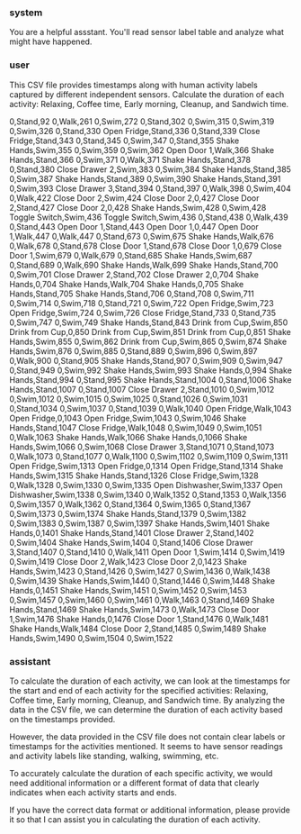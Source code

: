 ### system
You are a helpful assstant. You'll read sensor label table and analyze what might have happened.
### user

This CSV file provides timestamps along with human activity labels captured by different independent sensors.
Calculate the duration of each activity: Relaxing, Coffee time, Early morning, Cleanup, and Sandwich time.
    
0,Stand,92
0,Walk,261
0,Swim,272
0,Stand,302
0,Swim,315
0,Swim,319
0,Swim,326
0,Stand,330
Open Fridge,Stand,336
0,Stand,339
Close Fridge,Stand,343
0,Stand,345
0,Swim,347
0,Stand,355
Shake Hands,Swim,355
0,Swim,359
0,Swim,362
Open Door 1,Walk,366
Shake Hands,Stand,366
0,Swim,371
0,Walk,371
Shake Hands,Stand,378
0,Stand,380
Close Drawer 2,Swim,383
0,Swim,384
Shake Hands,Stand,385
0,Swim,387
Shake Hands,Stand,389
0,Swim,390
Shake Hands,Stand,391
0,Swim,393
Close Drawer 3,Stand,394
0,Stand,397
0,Walk,398
0,Swim,404
0,Walk,422
Close Door 2,Swim,424
Close Door 2,0,427
Close Door 2,Stand,427
Close Door 2,0,428
Shake Hands,Swim,428
0,Swim,428
Toggle Switch,Swim,436
Toggle Switch,Swim,436
0,Stand,438
0,Walk,439
0,Stand,443
Open Door 1,Stand,443
Open Door 1,0,447
Open Door 1,Walk,447
0,Walk,447
0,Stand,673
0,Swim,675
Shake Hands,Walk,676
0,Walk,678
0,Stand,678
Close Door 1,Stand,678
Close Door 1,0,679
Close Door 1,Swim,679
0,Walk,679
0,Stand,685
Shake Hands,Swim,687
0,Stand,689
0,Walk,690
Shake Hands,Walk,699
Shake Hands,Stand,700
0,Swim,701
Close Drawer 2,Stand,702
Close Drawer 2,0,704
Shake Hands,0,704
Shake Hands,Walk,704
Shake Hands,0,705
Shake Hands,Stand,705
Shake Hands,Stand,706
0,Stand,708
0,Swim,711
0,Swim,714
0,Swim,718
0,Stand,721
0,Swim,722
Open Fridge,Swim,723
Open Fridge,Swim,724
0,Swim,726
Close Fridge,Stand,733
0,Stand,735
0,Swim,747
0,Swim,749
Shake Hands,Stand,843
Drink from Cup,Swim,850
Drink from Cup,0,850
Drink from Cup,Swim,851
Drink from Cup,0,851
Shake Hands,Swim,855
0,Swim,862
Drink from Cup,Swim,865
0,Swim,874
Shake Hands,Swim,876
0,Swim,885
0,Stand,889
0,Swim,896
0,Swim,897
0,Walk,900
0,Stand,905
Shake Hands,Stand,907
0,Swim,909
0,Swim,947
0,Stand,949
0,Swim,992
Shake Hands,Swim,993
Shake Hands,0,994
Shake Hands,Stand,994
0,Stand,995
Shake Hands,Stand,1004
0,Stand,1006
Shake Hands,Stand,1007
0,Stand,1007
Close Drawer 2,Stand,1010
0,Swim,1012
0,Swim,1012
0,Swim,1015
0,Swim,1025
0,Stand,1026
0,Swim,1031
0,Stand,1034
0,Swim,1037
0,Stand,1039
0,Walk,1040
Open Fridge,Walk,1043
Open Fridge,0,1043
Open Fridge,Swim,1043
0,Swim,1046
Shake Hands,Stand,1047
Close Fridge,Walk,1048
0,Swim,1049
0,Swim,1051
0,Walk,1063
Shake Hands,Walk,1066
Shake Hands,0,1066
Shake Hands,Swim,1066
0,Swim,1068
Close Drawer 3,Stand,1071
0,Stand,1073
0,Walk,1073
0,Stand,1077
0,Walk,1100
0,Swim,1102
0,Swim,1109
0,Swim,1311
Open Fridge,Swim,1313
Open Fridge,0,1314
Open Fridge,Stand,1314
Shake Hands,Swim,1315
Shake Hands,Stand,1326
Close Fridge,Swim,1328
0,Walk,1328
0,Swim,1330
0,Swim,1335
Open Dishwasher,Swim,1337
Open Dishwasher,Swim,1338
0,Swim,1340
0,Walk,1352
0,Stand,1353
0,Walk,1356
0,Swim,1357
0,Walk,1362
0,Stand,1364
0,Swim,1365
0,Stand,1367
0,Swim,1373
0,Swim,1374
Shake Hands,Stand,1379
0,Swim,1382
0,Swim,1383
0,Swim,1387
0,Swim,1397
Shake Hands,Swim,1401
Shake Hands,0,1401
Shake Hands,Stand,1401
Close Drawer 2,Stand,1402
0,Swim,1404
Shake Hands,Swim,1404
0,Stand,1406
Close Drawer 3,Stand,1407
0,Stand,1410
0,Walk,1411
Open Door 1,Swim,1414
0,Swim,1419
0,Swim,1419
Close Door 2,Walk,1423
Close Door 2,0,1423
Shake Hands,Swim,1423
0,Stand,1426
0,Swim,1427
0,Swim,1436
0,Walk,1438
0,Swim,1439
Shake Hands,Swim,1440
0,Stand,1446
0,Swim,1448
Shake Hands,0,1451
Shake Hands,Swim,1451
0,Swim,1452
0,Swim,1453
0,Swim,1457
0,Swim,1460
0,Swim,1461
0,Walk,1463
0,Stand,1469
Shake Hands,Stand,1469
Shake Hands,Swim,1473
0,Walk,1473
Close Door 1,Swim,1476
Shake Hands,0,1476
Close Door 1,Stand,1476
0,Walk,1481
Shake Hands,Walk,1484
Close Door 2,Stand,1485
0,Swim,1489
Shake Hands,Swim,1490
0,Swim,1504
0,Swim,1522

### assistant
To calculate the duration of each activity, we can look at the timestamps for the start and end of each activity for the specified activities: Relaxing, Coffee time, Early morning, Cleanup, and Sandwich time. By analyzing the data in the CSV file, we can determine the duration of each activity based on the timestamps provided.

However, the data provided in the CSV file does not contain clear labels or timestamps for the activities mentioned. It seems to have sensor readings and activity labels like standing, walking, swimming, etc. 

To accurately calculate the duration of each specific activity, we would need additional information or a different format of data that clearly indicates when each activity starts and ends.

If you have the correct data format or additional information, please provide it so that I can assist you in calculating the duration of each activity.
